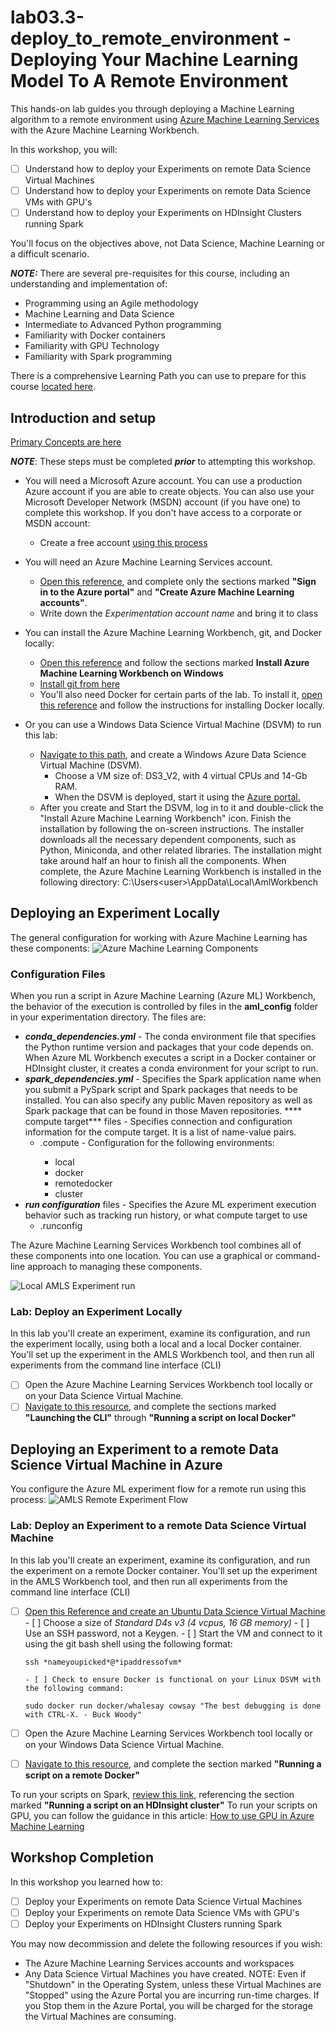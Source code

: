 # lab03.3-deploy_to_remote_environment - Deploying Your Machine Learning Model To A Remote Environment
This hands-on lab guides you through deploying a Machine Learning algorithm to a remote environment using [Azure Machine Learning Services](https://docs.microsoft.com/en-us/azure/machine-learning/preview/overview-what-is-azure-ml) with the Azure Machine Learning Workbench. 

In this workshop, you will:
- [ ] Understand how to deploy your Experiments on remote Data Science Virtual Machines 
- [ ] Understand how to deploy your Experiments on remote Data Science VMs with GPU's
- [ ] Understand how to deploy your Experiments on HDInsight Clusters running Spark

You'll focus on the objectives above, not Data Science, Machine Learning or a difficult scenario.  

***NOTE:*** There are several pre-requisites for this course, including an understanding and implementation of: 
  *  Programming using an Agile methodology
  *  Machine Learning and Data Science
  *  Intermediate to Advanced Python programming
  *  Familiarity with Docker containers 
  *  Familiarity with GPU Technology
  *  Familiarity with Spark programming

There is a comprehensive Learning Path you can use to prepare for this course [located here](https://github.com/Azure/learnAnalytics-CreatingSolutionswiththeTeamDataScienceProcess-/blob/master/Instructions/Learning%20Path%20-%20Creating%20Solutions%20with%20the%20Team%20Data%20Science%20Process.md).

## Introduction and setup 
[Primary Concepts are here](https://docs.microsoft.com/en-us/azure/machine-learning/preview/experimentation-service-configuration)

***NOTE***: These steps must be completed ***prior*** to attempting this workshop.

  *  You will need a Microsoft Azure account. You can use a production Azure account if you are able to create objects. You can also use your Microsoft Developer Network (MSDN) account (if you have one) to complete this workshop. If you don't have access to a corporate or MSDN account: 
       *  Create a free account [using this process](https://azure.microsoft.com/free/)
  *  You will need an Azure Machine Learning Services account. 
       *  [Open this reference](https://docs.microsoft.com/en-us/azure/machine-learning/preview/quickstart-installation), and complete only the sections marked **"Sign in to the Azure portal"** and **"Create Azure Machine Learning accounts"**. 
       *  Write down the *Experimentation account name* and bring it to class

  *  You can install the Azure Machine Learning Workbench, git, and Docker locally:
        *  [Open this reference](https://docs.microsoft.com/en-us/azure/machine-learning/preview/quickstart-installation) and follow the sections marked **Install Azure Machine Learning Workbench on Windows**
        *  [Install git from here]()
        *  You'll also need Docker for certain parts of the lab. To install it, [open this reference](https://www.docker.com/docker-windows) and follow the instructions for installing Docker locally.

  *  Or you can use a Windows Data Science Virtual Machine (DSVM) to run this lab: 
        *  [Navigate to this path](https://azuremarketplace.microsoft.com/en-us/marketplace/apps/microsoft-ads.windows-data-science-vm), and create a Windows Azure Data Science Virtual Machine (DSVM). 
           *  Choose a VM size of: DS3_V2, with 4 virtual CPUs and 14-Gb RAM. 
           *  When the DSVM is deployed, start it using the [Azure portal.](https://portal.azure.com)
        *  After you create and Start the DSVM, log in to it and double-click the "Install Azure Machine Learning Workbench" icon. Finish the installation by following the on-screen instructions. The installer downloads all the necessary dependent components, such as Python, Miniconda, and other related libraries. The installation might take around half an hour to finish all the components. When complete, the Azure Machine Learning Workbench is installed in the following directory: C:\Users\<user>\AppData\Local\AmlWorkbench

## Deploying an Experiment Locally
The general configuration for working with Azure Machine Learning has these components:
![Azure Machine Learning Components](https://docs.microsoft.com/en-us/azure/machine-learning/preview/media/overview-general-concepts/hierarchy.png)

### Configuration Files

When you run a script in Azure Machine Learning (Azure ML) Workbench, the behavior of the execution is controlled by files in the **aml_config** folder in your experimentation directory. 
The files are: 
  * ***conda_dependencies.yml*** - The conda environment file that specifies the Python runtime version and packages that your code depends on. When Azure ML Workbench executes a script in a Docker container or HDInsight cluster, it creates a conda environment for your script to run. 
  * ***spark_dependencies.yml*** - Specifies the Spark application name when you submit a PySpark script and Spark packages that needs to be installed. You can also specify any public Maven repository as well as Spark package that can be found in those Maven repositories.
  **** compute target*** files - Specifies connection and configuration information for the compute target. It is a list of name-value pairs. 
      * <compute target name>.compute - Configuration for the following environments:
        *  local
        *  docker
        *  remotedocker
        *  cluster
  * ***run configuration*** files - Specifies the Azure ML experiment execution behavior such as tracking run history, or what compute target to use
    * <run configuration name>.runconfig

The Azure Machine Learning Services Workbench tool combines all of these components into one location. You can use a graphical or command-line approach to managing these components.  

![Local AMLS Experiment run](https://docs.microsoft.com/en-us/azure/machine-learning/preview/media/experimentation-service-configuration/local-native-run.png)

### Lab: Deploy an Experiment Locally
In this lab you'll create an experiment, examine its configuration, and run the experiment locally, using both a local and a local Docker container. You'll set up the experiment in the AMLS Workbench tool, and then run all experiments from the command line interface (CLI)
- [ ] Open the Azure Machine Learning Services Workbench tool locally or on your Data Science Virtual Machine. 
- [ ] [Navigate to this resource](https://docs.microsoft.com/en-us/azure/machine-learning/preview/experimentation-service-configuration), and complete the sections marked **"Launching the CLI"** through **"Running a script on local Docker"**

## Deploying an Experiment to a remote Data Science Virtual Machine in Azure
You configure the Azure ML experiment flow for a remote run using this process: 
![AMLS Remote Experiment Flow](https://docs.microsoft.com/en-us/azure/machine-learning/preview/media/experimentation-service-configuration/remote-vm-run.png)

### Lab: Deploy an Experiment to a remote Data Science Virtual Machine
In this lab you'll create an experiment, examine its configuration, and run the experiment on a remote Docker container. You'll set up the experiment in the AMLS Workbench tool, and then run all experiments from the command line interface (CLI)

- [ ] [Open this Reference and create an Ubuntu Data Science Virtual Machine](https://docs.microsoft.com/en-us/azure/machine-learning/data-science-virtual-machine/dsvm-ubuntu-intro)
      - [ ] Choose a size of *Standard D4s v3 (4 vcpus, 16 GB memory)*
      - [ ] Use an SSH password, not a Keygen. 
      - [ ] Start the VM and connect to it using the git bash shell using the following format:

      ssh *nameyoupicked*@*ipaddressofvm*

      - [ ] Check to ensure Docker is functional on your Linux DSVM with the following command:

      sudo docker run docker/whalesay cowsay "The best debugging is done with CTRL-X. - Buck Woody"

- [ ] Open the Azure Machine Learning Services Workbench tool locally or on your Windows Data Science Virtual Machine. 
- [ ] [Navigate to this resource](https://docs.microsoft.com/en-us/azure/machine-learning/preview/experimentation-service-configuration), and complete the section marked **"Running a script on a remote Docker"**

To run your scripts on Spark, [review this link](https://docs.microsoft.com/en-us/azure/machine-learning/preview/experimentation-service-configuration), referencing the section marked **"Running a script on an HDInsight cluster"**
To run your scripts on GPU, you can follow the guidance in this article: [How to use GPU in Azure Machine Learning](https://docs.microsoft.com/en-us/azure/machine-learning/preview/how-to-use-gpu)

## Workshop Completion
In this workshop you learned how to:
- [ ] Deploy your Experiments on remote Data Science Virtual Machines 
- [ ] Deploy your Experiments on remote Data Science VMs with GPU's
- [ ] Deploy your Experiments on HDInsight Clusters running Spark

You may now decommission and delete the following resources if you wish:
  * The Azure Machine Learning Services accounts and workspaces
  * Any Data Science Virtual Machines you have created. NOTE: Even if "Shutdown" in the Operating System, unless these Virtual Machines are "Stopped" using the Azure Portal you are incurring run-time charges. If you Stop them in the Azure Portal, you will be charged for the storage the Virtual Machines are consuming. 
